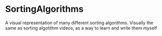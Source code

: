 # SortingAlgorithms
A visual representation of many different sorting algorithms. Visually the same as sorting algotithm videos, as a way to learn and write them myself
